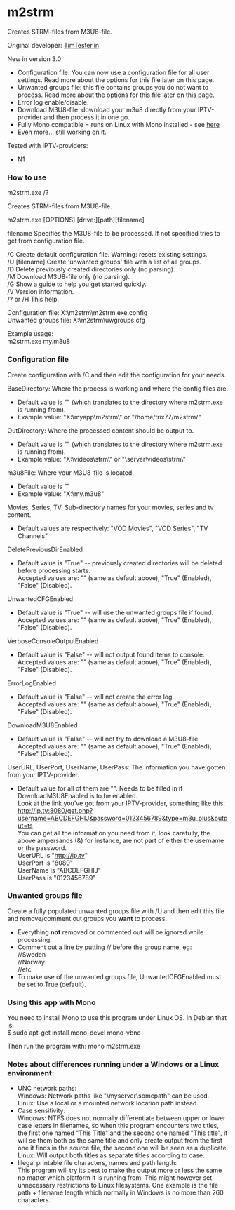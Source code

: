 # m2strm  
Creates STRM-files from M3U8-file.  
  
Original developer: [TimTester.in](https://timtester.in/)  
  
New in version 3.0:  
- Configuration file: You can now use a configuration file for all user settings. Read more about the options for this file later on this page.  
- Unwanted groups file: this file contains groups you do not want to process. Read more about the options for this file later on this page.  
- Error log enable/disable.  
- Download M3U8-file: download your m3u8 directly from your IPTV-provider and then process it in one go.  
- Fully Mono compatible = runs on Linux with Mono installed - see [here](https://www.mono-project.com/docs/getting-started/install/linux/)  
- Even more...  still working on it.  
  
  
Tested with IPTV-providers:  
- N1  
  
  
### How to use  
m2strm.exe /?  

Creates STRM-files from M3U8-file.  
  
m2strm.exe [OPTIONS] [drive:][path][filename]  
  
  filename        Specifies the M3U8-file to be processed. If not specified tries to get from configuration file.  
  
  /C              Create default configuration file. Warning: resets existing settings.  
  /U [filename]   Create 'unwanted groups' file with a list of all groups.  
  /D              Delete previously created directories only (no parsing).  
  /M              Download M3U8-file only (no parsing).  
  /G              Show a guide to help you get started quickly.  
  /V              Version information.  
  /? or /H        This help.  
  
Configuration file: X:\m2strm\m2strm.exe.config  
Unwanted groups file: X:\m2strm\uwgroups.cfg  
  
Example usage:  
m2strm.exe my.m3u8  
  
  
### Configuration file  
Create configuration with /C and then edit the configuration for your needs.  
  
BaseDirectory: Where the process is working and where the config files are.  
- Default value is "" (which translates to the directory where m2strm.exe is running from).  
- Example value: "X:\myapp\m2strm\\" or "/home/trix77/m2strm/"  
  
OutDirectory: Where the processed content should be output to.  
- Default value is "" (which translates to the directory where m2strm.exe is running from).  
- Example value: "X:\videos\strm\\" or "\\server\videos\strm\\"  

m3u8File: Where your M3U8-file is located.  
- Default value is ""  
- Example value: "X:\my.m3u8"  
  
Movies, Series, TV: Sub-directory names for your movies, series and tv content.  
- Default values are respectively: "VOD Movies", "VOD Series", "TV Channels"  
  
DeletePreviousDirEnabled  
- Default value is "True" -- previously created directories will be deleted before processing starts.  
Accepted values are: "" (same as default above), "True" (Enabled), "False" (Disabled).  
  
UnwantedCFGEnabled  
- Default value is "True" -- will use the unwanted groups file if found.  
Accepted values are: "" (same as default above), "True" (Enabled), "False" (Disabled).  
  
VerboseConsoleOutputEnabled  
- Default value is "False" -- will not output found items to console.  
Accepted values are: "" (same as default above), "True" (Enabled), "False" (Disabled).  
  
ErrorLogEnabled  
- Default value is "False" -- will not create the error log.  
Accepted values are: "" (same as default above), "True" (Enabled), "False" (Disabled).  
  
DownloadM3U8Enabled  
- Default value is "False" -- will not try to download a M3U8-file.  
Accepted values are: "" (same as default above), "True" (Enabled), "False" (Disabled).  
  
UserURL, UserPort, UserName, UserPass: The information you have gotten from your IPTV-provider.  
- Default value for all of them are "". Needs to be filled in if DownloadM3U8Enabled is to be enabled.  
Look at the link you've got from your IPTV-provider, something like this:  
http://ip.tv:8080/get.php?username=ABCDEFGHIJ&password=0123456789&type=m3u_plus&output=ts  
You can get all the information you need from it, look carefully, the above ampersands (&) for instance, are not part of either the username or the password.  
UserURL is "http://ip.tv"  
UserPort is "8080"  
UserName is "ABCDEFGHIJ"  
UserPass is "0123456789"  
  
### Unwanted groups file  
Create a fully populated unwanted groups file with /U and then edit this file and remove/comment out groups you **want** to process.  
- Everything **not** removed or commented out will be ignored while processing.  
- Comment out a line by putting // before the group name, eg:  
//Sweden  
//Norway  
//etc  
- To make use of the unwanted groups file, UnwantedCFGEnabled must be set to True (default).  
  
### Using this app with Mono  
You need to install Mono to use this program under Linux OS. In Debian that is:  
$ sudo apt-get install mono-devel mono-vbnc  
  
Then run the program with: mono m2strm.exe  
  
### Notes about differences running under a Windows or a Linux environment:  
- UNC network paths:  
Windows: Network paths like "\\myserver\somepath" can be used.  
Linux: Use a local or a mounted network location path instead.  
- Case sensitivity:  
Windows: NTFS does not normally differentiate between upper or lower case letters in filenames, so when this program encounters two titles, the first one named "This Title" and the second one named "This title", it will se them both as the same title and only create output from the first one it finds in the source file, the second one will be seen as a duplicate.  
Linux: Will output both titles as separate titles according to case.  
- Illegal printable file characters, names and path length:  
This program will try its best to make the output more or less the same no matter which platform it is running from. This might however set unnecessary restrictions to Linux filesystems. One example is the file path + filename length which normally in Windows is no more than 260 characters.  
  
  